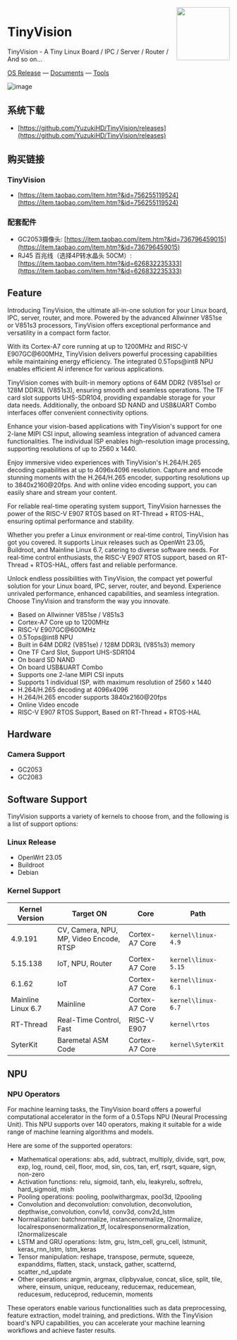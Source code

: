 <img src="https://i0.wp.com/www.oshwa.org/wp-content/uploads/2014/03/oshw-logo-100-px.png" align="right" width=120 />

# TinyVision

TinyVision - A Tiny Linux Board / IPC / Server / Router / And so on...

[OS Release](https://github.com/YuzukiHD/TinyVision/releases) — [Documents](https://yuzukihd.top/TinyVision/#/) — [Tools](https://github.com/YuzukiHD/TinyVision/blob/main/docs/tools/) 

![image](https://github.com/YuzukiHD/TinyVision/assets/12003087/2ace3c9f-f9e0-4670-8d4c-b11dd3ef262a)

## 系统下载

- [https://github.com/YuzukiHD/TinyVision/releases](https://github.com/YuzukiHD/TinyVision/releases)

## 购买链接

### TinyVision

- [https://item.taobao.com/item.htm?&id=756255119524](https://item.taobao.com/item.htm?&id=756255119524)

### 配套配件

- GC2053摄像头: [https://item.taobao.com/item.htm?&id=736796459015](https://item.taobao.com/item.htm?&id=736796459015)
- RJ45 百兆线（选择4P转水晶头 50CM）: [https://item.taobao.com/item.htm?&id=626832235333](https://item.taobao.com/item.htm?&id=626832235333)

## Feature

Introducing TinyVision, the ultimate all-in-one solution for your Linux board, IPC, server, router, and more. Powered by the advanced Allwinner V851se or V851s3 processors, TinyVision offers exceptional performance and versatility in a compact form factor.

With its Cortex-A7 core running at up to 1200MHz and RISC-V E907GC@600MHz, TinyVision delivers powerful processing capabilities while maintaining energy efficiency. The integrated 0.5Tops@int8 NPU enables efficient AI inference for various applications.

TinyVision comes with built-in memory options of 64M DDR2 (V851se) or 128M DDR3L (V851s3), ensuring smooth and seamless operations. The TF card slot supports UHS-SDR104, providing expandable storage for your data needs. Additionally, the onboard SD NAND and USB&UART Combo interfaces offer convenient connectivity options.

Enhance your vision-based applications with TinyVision's support for one 2-lane MIPI CSI input, allowing seamless integration of advanced camera functionalities. The individual ISP enables high-resolution image processing, supporting resolutions of up to 2560 x 1440.

Enjoy immersive video experiences with TinyVision's H.264/H.265 decoding capabilities at up to 4096x4096 resolution. Capture and encode stunning moments with the H.264/H.265 encoder, supporting resolutions up to 3840x2160@20fps. And with online video encoding support, you can easily share and stream your content.

For reliable real-time operating system support, TinyVision harnesses the power of the RISC-V E907 RTOS based on RT-Thread + RTOS-HAL, ensuring optimal performance and stability.

Whether you prefer a Linux environment or real-time control, TinyVision has got you covered.  It supports Linux releases such as OpenWrt 23.05, Buildroot, and Mainline Linux 6.7, catering to diverse software needs.  For real-time control enthusiasts, the RISC-V E907 RTOS support, based on RT-Thread + RTOS-HAL, offers fast and reliable performance.

Unlock endless possibilities with TinyVision, the compact yet powerful solution for your Linux board, IPC, server, router, and beyond. Experience unrivaled performance, enhanced capabilities, and seamless integration. Choose TinyVision and transform the way you innovate.

- Based on Allwinner V851se / V851s3 
- Cortex-A7 Core up to 1200MHz 
- RISC-V E907GC@600MHz
- 0.5Tops@int8 NPU
- Built in 64M DDR2 (V851se) / 128M DDR3L (V851s3) memory
- One TF Card Slot, Support UHS-SDR104
- On board SD NAND
- On board USB&UART Combo
- Supports one 2-lane MIPI CSI inputs
- Supports 1 individual ISP, with maximum resolution of 2560 x 1440
- H.264/H.265 decoding at 4096x4096
- H.264/H.265 encoder supports 3840x2160@20fps
- Online Video encode
- RISC-V E907 RTOS Support, Based on RT-Thread + RTOS-HAL

## Hardware 

### Camera Support

- GC2053
- GC2083

## Software Support

TinyVision supports a variety of kernels to choose from, and the following is a list of support options:

### Linux Release

- OpenWrt 23.05
- Buildroot
- Debian

### Kernel Support

| Kernel Version     | Target ON                               | Core           | Path                |
| ------------------ | --------------------------------------- | -------------- | ------------------- |
| 4.9.191            | CV, Camera, NPU, MP, Video Encode, RTSP | Cortex-A7 Core | `kernel\linux-4.9`  |
| 5.15.138           | IoT, NPU, Router                        | Cortex-A7 Core | `kernel\linux-5.15` |
| 6.1.62             | IoT                                     | Cortex-A7 Core | `kernel\linux-6.1`  |
| Mainline Linux 6.7 | Mainline                                | Cortex-A7 Core | `kernel\linux-6.7`  |
| RT-Thread          | Real-Time Control, Fast                 | RISC-V E907    | `kernel\rtos`       |
| SyterKit           | Baremetal ASM Code                      | Cortex-A7 Core | `kernel\SyterKit`   |

## NPU

### NPU Operators

For machine learning tasks, the TinyVision board offers a powerful computational accelerator in the form of a 0.5Tops NPU (Neural Processing Unit). This NPU supports over 140 operators, making it suitable for a wide range of machine learning algorithms and models.

Here are some of the supported operators:

- Mathematical operations: abs, add, subtract, multiply, divide, sqrt, pow, exp, log, round, ceil, floor, mod, sin, cos, tan, erf, rsqrt, square, sign, non-zero
- Activation functions: relu, sigmoid, tanh, elu, leakyrelu, softrelu, hard_sigmoid, mish
- Pooling operations: pooling, poolwithargmax, pool3d, l2pooling
- Convolution and deconvolution: convolution, deconvolution, depthwise_convolution, conv1d, conv3d, conv2d_lstm
- Normalization: batchnormalize, instancenormalize, l2normalize, localresponsenormalization_tf, localresponsenormalization, l2normalizescale
- LSTM and GRU operations: lstm, gru, lstm_cell, gru_cell, lstmunit, keras_rnn_lstm, lstm_keras
- Tensor manipulation: reshape, transpose, permute, squeeze, expanddims, flatten, stack, unstack, gather, scatternd, scatter_nd_update
- Other operations: argmin, argmax, clipbyvalue, concat, slice, split, tile, where, einsum, unique, reduceany, reducemax, reducemean, reducesum, reduceprod, reducemin, moments

These operators enable various functionalities such as data preprocessing, feature extraction, model training, and predictions. With the TinyVision board's NPU capabilities, you can accelerate your machine learning workflows and achieve faster results.


